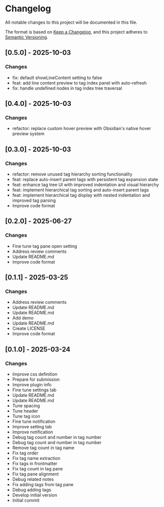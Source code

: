 # Changelog

All notable changes to this project will be documented in this file.

The format is based on [Keep a Changelog](https://keepachangelog.com/en/1.0.0/),
and this project adheres to [Semantic Versioning](https://semver.org/spec/v2.0.0.html).







## [0.5.0] - 2025-10-03

### Changes

- fix: default showLineContent setting to false
- feat: add line content preview to tag index panel with auto-refresh
- fix: handle undefined nodes in tag index tree traversal

## [0.4.0] - 2025-10-03

### Changes

- refactor: replace custom hover preview with Obsidian's native hover preview system

## [0.3.0] - 2025-10-03

### Changes

- refactor: remove unused tag hierarchy sorting functionality
- feat: replace auto-insert parent tags with persistent tag expansion state
- feat: enhance tag tree UI with improved indentation and visual hierarchy
- feat: implement hierarchical tag sorting and auto-insert parent tags
- feat: implement hierarchical tag display with nested indentation and improved tag parsing
- Improve code format

## [0.2.0] - 2025-06-27

### Changes

- Fine tune tag pane open setting
- Address review comments
- Update README.md
- Improve code format

## [0.1.1] - 2025-03-25

### Changes

- Address review comments
- Update README.md
- Update README.md
- Add demo
- Update README.md
- Create LICENSE
- Improve code format

## [0.1.0] - 2025-03-24

### Changes

- Improve css definition
- Prepare for submission
- Improve plugin info
- Fine tune settings tab
- Update README.md
- Update README.md
- Tune spacing
- Tune header
- Tune tag icon
- Fine tune notification
- Improve setting tab
- Improve notification
- Debug tag count and number in tag number
- Debug tag count and number in tag number
- Remove tag count in tag name
- Fix tag order
- Fix tag name extraction
- Fix tags in frontmatter
- Fix tag count in tag pane
- Fix tag pane alignment
- Debug related notes
- Fix adding tags from tag pane
- Debug adding tags
- Develop initial version
- Initial commit


